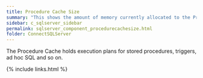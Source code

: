 ```yaml
---
title: ﻿Procedure Cache Size
summary: "This shows the amount of memory currently allocated to the Procedure Cache."
sidebar: c_sqlserver_sidebar
permalink: sqlserver_component_procedurecachesize.html
folder: ConnectSQLServer
---
```



The Procedure Cache holds execution plans for stored procedures, triggers, ad hoc SQL and so on.

{% include links.html %}
